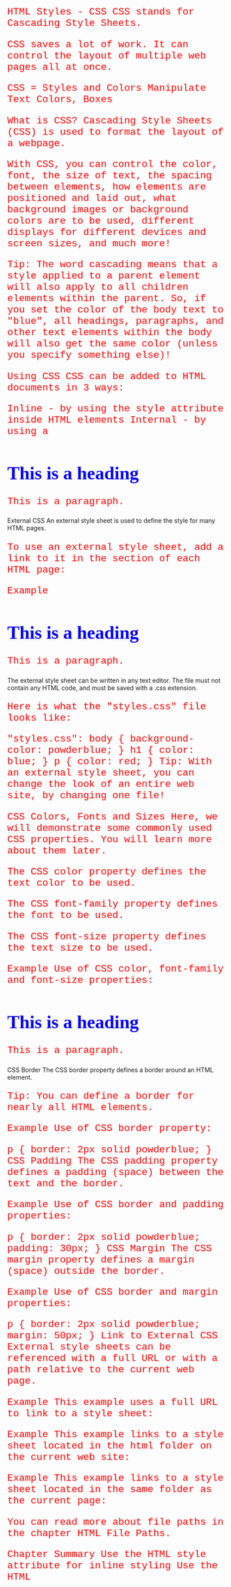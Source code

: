 HTML Styles - CSS
CSS stands for Cascading Style Sheets.

CSS saves a lot of work. It can control the layout of multiple web pages all at once.

CSS = Styles and Colors
Manipulate Text
Colors,  Boxes

What is CSS?
Cascading Style Sheets (CSS) is used to format the layout of a webpage.

With CSS, you can control the color, font, the size of text, the spacing between elements, how elements are positioned and laid out, what background images or background colors are to be used, different displays for different devices and screen sizes, and much more!

Tip: The word cascading means that a style applied to a parent element will also apply to all children elements within the parent. So, if you set the color of the body text to "blue", all headings, paragraphs, and other text elements within the body will also get the same color (unless you specify something else)!

Using CSS
CSS can be added to HTML documents in 3 ways:

Inline - by using the style attribute inside HTML elements
Internal - by using a <style> element in the <head> section
External - by using a <link> element to link to an external CSS file
The most common way to add CSS, is to keep the styles in external CSS files. However, in this tutorial we will use inline and internal styles, because this is easier to demonstrate, and easier for you to try it yourself.

Inline CSS
An inline CSS is used to apply a unique style to a single HTML element.

An inline CSS uses the style attribute of an HTML element.

The following example sets the text color of the <h1> element to blue, and the text color of the <p> element to red:

Example
<h1 style="color:blue;">A Blue Heading</h1>

<p style="color:red;">A red paragraph.</p>
Internal CSS
An internal CSS is used to define a style for a single HTML page.

An internal CSS is defined in the <head> section of an HTML page, within a <style> element.

The following example sets the text color of ALL the <h1> elements (on that page) to blue, and the text color of ALL the <p> elements to red. In addition, the page will be displayed with a "powderblue" background color: 

Example
<!DOCTYPE html>
<html>
<head>
<style>
body {background-color: powderblue;}
h1   {color: blue;}
p    {color: red;}
</style>
</head>
<body>

<h1>This is a heading</h1>
<p>This is a paragraph.</p>

</body>
</html>
External CSS
An external style sheet is used to define the style for many HTML pages.

To use an external style sheet, add a link to it in the <head> section of each HTML page:

Example
<!DOCTYPE html>
<html>
<head>
  <link rel="stylesheet" href="styles.css">
</head>
<body>

<h1>This is a heading</h1>
<p>This is a paragraph.</p>

</body>
</html>
The external style sheet can be written in any text editor. The file must not contain any HTML code, and must be saved with a .css extension.

Here is what the "styles.css" file looks like:

"styles.css":
body {
  background-color: powderblue;
}
h1 {
  color: blue;
}
p {
  color: red;
}
Tip: With an external style sheet, you can change the look of an entire web site, by changing one file!

CSS Colors, Fonts and Sizes
Here, we will demonstrate some commonly used CSS properties. You will learn more about them later.

The CSS color property defines the text color to be used.

The CSS font-family property defines the font to be used.

The CSS font-size property defines the text size to be used.

Example
Use of CSS color, font-family and font-size properties:

<!DOCTYPE html>
<html>
<head>
<style>
h1 {
  color: blue;
  font-family: verdana;
  font-size: 300%;
}
p {
  color: red;
  font-family: courier;
  font-size: 160%;
}
</style>
</head>
<body>

<h1>This is a heading</h1>
<p>This is a paragraph.</p>

</body>
</html>
CSS Border
The CSS border property defines a border around an HTML element.

Tip: You can define a border for nearly all HTML elements.

Example
Use of CSS border property: 

p {
  border: 2px solid powderblue;
}
CSS Padding
The CSS padding property defines a padding (space) between the text and the border.

Example
Use of CSS border and padding properties:

p {
  border: 2px solid powderblue;
  padding: 30px;
}
CSS Margin
The CSS margin property defines a margin (space) outside the border.

Example
Use of CSS border and margin properties:

p {
  border: 2px solid powderblue;
  margin: 50px;
}
Link to External CSS
External style sheets can be referenced with a full URL or with a path relative to the current web page.

Example
This example uses a full URL to link to a style sheet:

<link rel="stylesheet" href="https://www.w3schools.com/html/styles.css">

Example
This example links to a style sheet located in the html folder on the current web site: 

<link rel="stylesheet" href="/html/styles.css">

Example
This example links to a style sheet located in the same folder as the current page:

<link rel="stylesheet" href="styles.css">

You can read more about file paths in the chapter HTML File Paths.

Chapter Summary
Use the HTML style attribute for inline styling
Use the HTML <style> element to define internal CSS
Use the HTML <link> element to refer to an external CSS file
Use the HTML <head> element to store <style> and <link> elements
Use the CSS color property for text colors
Use the CSS font-family property for text fonts
Use the CSS font-size property for text sizes
Use the CSS border property for borders
Use the CSS padding property for space inside the border
Use the CSS margin property for space outside the border